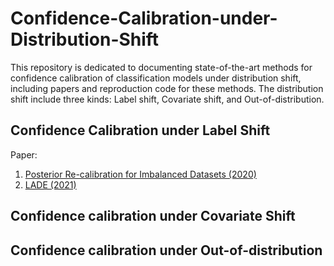 # Confidence-Calibration-under-Distribution-Shift
This repository is dedicated to documenting state-of-the-art methods for confidence calibration of classification models under distribution shift, including papers and reproduction code for these methods. The distribution shift include three kinds: Label shift, Covariate shift, and Out-of-distribution.
## Confidence Calibration under Label Shift
Paper:
1. [Posterior Re-calibration for Imbalanced Datasets (2020)](https://proceedings.neurips.cc/paper/2020/hash/5ca359ab1e9e3b9c478459944a2d9ca5-Abstract.html)
2. [LADE (2021)](https://openaccess.thecvf.com/content/CVPR2021/html/Hong_Disentangling_Label_Distribution_for_Long-Tailed_Visual_Recognition_CVPR_2021_paper.html)

## Confidence calibration under Covariate Shift

## Confidence calibration under Out-of-distribution
